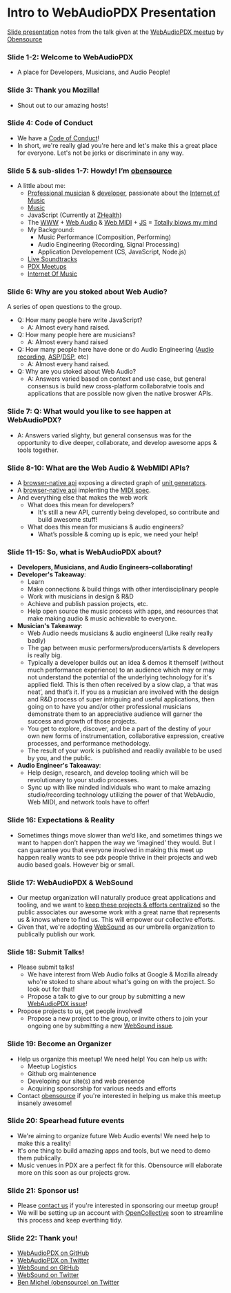 # Intro to WebAudioPDX Presentation
[Slide presentation](http://slides.com/oben/deck-4#/) notes from the talk given at the [WebAudioPDX meetup](https://github.com/WebAudioPDX/webaudiopdx/tree/master/2018-08) by [Obensource](https://twitter.com/obensource)

### Slide 1-2: Welcome to WebAudioPDX
* A place for Developers, Musicians, and Audio People!

### Slide 3: Thank you Mozilla!
* Shout out to our amazing hosts!

### Slide 4: Code of Conduct
* We have a [Code of Conduct](https://github.com/WebAudioPDX/webaudiopdx/blob/master/code-of-conduct.md)!
* In short, we're really glad you're here and let's make this a great place for everyone. Let's not be jerks or discriminate in any way.

### Slide 5 & sub-slides 1-7: Howdy! I’m [obensource](https://twitter.com/obensource)
* A little about me:
  * [Professional musician](https://soundcloud.com/benmichelmusic) & [developer](https://github.com/obensource), passionate about the [Internet of Music](https://en.wikipedia.org/wiki/Networked_music_performance)
  * [Music](https://www.youtube.com/watch?v=YpJzpi0W0No&index=1&list=PLCj3N-aTViNTXhx6mrbCFQjzyxuABC9l3)
  * JavaScript (Currently at [ZHealth](https://zhealthdocumentation.com/etch-suite/))
  * The [WWW](https://www.w3.org/) + [Web Audio](https://www.w3.org/TR/webaudio/) & [Web MIDI](https://www.w3.org/TR/webmidi/) + [JS](https://www.ecma-international.org/publications/standards/Ecma-262.htm) = [Totally blows my mind](https://m.popkey.co/574b46/WxVke.gif)
  * My Background:
    - Music Performance (Composition, Performing)
    - Audio Engineering (Recording, Signal Processing)
    - Application Developement (CS, JavaScript, Node.js)
  * [Live Soundtracks](https://twitter.com/MattMcKegg/status/745040256605421568)
  * [PDX Meetups](http://pdxnode.org/)
  * [Internet Of Music](https://www.youtube.com/watch?v=3PrbBHiTeDs)

### Slide 6: Why are you stoked about Web Audio?
A series of open questions to the group.
* Q: How many people here write JavaScript?
    * A: Almost every hand raised.
* Q: How many people here are musicians?
    * A: Almost every hand raised
* Q: How many people here have done or do Audio Engineering ([Audio recording](), [ASP]()/[DSP](), etc)
    * A: Almost every hand raised.
* Q: Why are you stoked about Web Audio?
    * A: Answers varied based on context and use case, but general consensus is build new cross-platform collaboratvie tools and applications that are possible now given the native broswer APIs.

### Slide 7: Q: What would you like to see happen at WebAudioPDX?
* A: Answers varied slighty, but general consensus was for the opportunity to dive deeper, collaborate, and develop awesome apps & tools together.

### Slide 8-10: What are the Web Audio & WebMIDI APIs?
* A [browser-native api]() exposing a directed graph of [unit generators]().
* A [browser-native api]() implenting the [MIDI spec]().
* And everything else that makes the web work
  * What does this mean for developers?
    * It's still a new API, currently being developed, so contribute and build awesome stuff!
  * What does this mean for musicians & audio engineers?
    * What’s possible & coming up is epic, we need your help!

### Slide 11-15: So, what is WebAudioPDX about?
* **Developers, Musicians, and Audio Engineers–collaborating!**
* **Developer's Takeaway**:
  * Learn
  * Make connections & build things with other interdisciplinary people 
  * Work with musicians in design & R&D
  * Achieve and publish passion projects, etc.
  * Help open source the music process with apps, and resources that make making audio & music achievable to everyone.
* **Musician's Takeaway**:
  * Web Audio needs musicians & audio engineers! (Like really really badly)
  * The gap between music performers/producers/artists & developers is really big.
  * Typically a developer builds out an idea & demos it themself (without much performance experience) to an audience which may or may not understand the potential of the underlying technology for it's applied field. This is then often received by a slow clap, a ‘that was neat’, and that’s it. If you as a musician are involved with the design and R&D process of super intriguing and useful applications, then going on to have you and/or other professional musicians demonstrate them to an appreciative audience will garner the success and growth of those projects.
  * You get to explore, discover, and be a part of the destiny of your own new forms of instrumentation, collaborative expression, creative processes, and performance methodology.
  * The result of your work is published and readily available to be used by you, and the public.
* **Audio Engineer's Takeaway**:
  * Help design, research, and develop tooling which will be revolutionary to your studio processes.
  * Sync up with like minded individuals who want to make amazing studio/recording technology utilizing the power of that WebAudio, Web MIDI, and network tools have to offer!

### Slide 16: Expectations & Reality
* Sometimes things move slower than we’d like, and sometimes things we want to happen don’t happen the way we ‘imagined’ they would. But I can guarantee you that everyone involved in making this meet up happen really wants to see pdx people thrive in their projects and web audio based goals. However big or small.

### Slide 17: WebAudioPDX & WebSound
* Our meetup organization will naturally produce great applications and tooling, and we want to [keep these projects & efforts centralized](https://github.com/WebAudioPDX/webaudiopdx/issues/3) so the public associates our awesome work with a great name that represents us & knows where to find us. This will empower our collective efforts.
* Given that, we're adopting [WebSound](https://github.com/websound) as our umbrella organization to publically publish our work.

### Slide 18: Submit Talks!
* Please submit talks!
  * We have interest from Web Audio folks at Google & Mozilla already who're stoked to share about what's going on with the project. So look out for that!
  * Propose a talk to give to our group by submitting a new [WebAudioPDX issue](https://github.com/WebAudioPDX/webaudiopdx/issues/new)!
* Propose projects to us, get people involved!
  * Propose a new project to the group, or invite others to join your ongoing one by submitting a new [WebSound issue](https://github.com/websound/WebSound/issues).

### Slide 19: Become an Organizer
* Help us organize this meetup! We need help! You can help us with:
  * Meetup Logistics
  * Github org maintenence
  * Developing our site(s) and web presence
  * Acquiring sponsorship for various needs and efforts
* Contact [obensource](https://twitter.com/obensource) if you're interested in helping us make this meetup insanely awesome!

### Slide 20: Spearhead future events
* We're aiming to organize future Web Audio events! We need help to make this a reality!
* It's one thing to build amazing apps and tools, but we need to demo them publically.
* Music venues in PDX are a perfect fit for this. Obensource will elaborate more on this soon as our projects grow.

### Slide 21: Sponsor us!
* Please <a href="mailto:webaudiopdx@gmail.com?Subject=Sponsoring WebAudioPDX!" target="_top">contact us</a> if you're interested in sponsoring our meetup group!
* We will be setting up an account with [OpenCollective](opencollective.com) soon to streamline this process and keep everthing tidy.

### Slide 22: Thank you!
* [WebAudioPDX on GitHub](github.com/WebAudioPDX)
* [WebAudioPDX on Twitter](https://twitter.com/webaudiopdx)
* [WebSound on GitHub](github.com/websound)
* [WebSound on Twitter](https://twitter.com/websoundorg)
* [Ben Michel (obensource) on Twitter](https://twitter.com/obensource)
